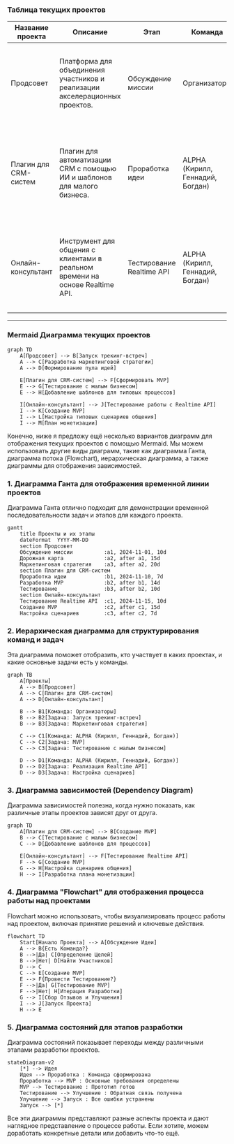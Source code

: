 ### Таблица текущих проектов

| Название проекта           | Описание                                                                           | Этап                        | Команда                 | Планы                                                                                 |
|----------------------------|------------------------------------------------------------------------------------|-----------------------------|-------------------------|----------------------------------------------------------------------------------------|
| Продсовет                  | Платформа для объединения участников и реализации акселерационных проектов.       | Обсуждение миссии           | Организаторы            | - Запуск трекинг-встреч <br> - Разработка маркетинговой стратегии <br> - Формирование пула идей |
| Плагин для CRM-систем      | Плагин для автоматизации CRM с помощью ИИ и шаблонов для малого бизнеса.          | Проработка идеи             | ALPHA (Кирилл, Геннадий, Богдан) | - Сформировать MVP <br> - Тестирование с малым бизнесом <br> - Добавить шаблоны для типовых процессов |
| Онлайн-консультант         | Инструмент для общения с клиентами в реальном времени на основе Realtime API.    | Тестирование Realtime API   | ALPHA (Кирилл, Геннадий, Богдан) | - Тестирование работы с Realtime API <br> - Создание MVP <br> - Настройка типовых сценариев <br> - Монетизация |

---

### Mermaid Диаграмма текущих проектов

```mermaid
graph TD
    A[Продсовет] --> B[Запуск трекинг-встреч]
    A --> C[Разработка маркетинговой стратегии]
    A --> D[Формирование пула идей]

    E[Плагин для CRM-систем] --> F[Сформировать MVP]
    E --> G[Тестирование с малым бизнесом]
    E --> H[Добавление шаблонов для типовых процессов]

    I[Онлайн-консультант] --> J[Тестирование работы с Realtime API]
    I --> K[Создание MVP]
    I --> L[Настройка типовых сценариев общения]
    I --> M[План монетизации]
```

Конечно, ниже я предложу ещё несколько вариантов диаграмм для отображения текущих проектов с помощью Mermaid. Мы можем использовать другие виды диаграмм, такие как диаграмма Ганта, диаграмма потока (Flowchart), иерархическая диаграмма, а также диаграммы для отображения зависимостей. 

### 1. Диаграмма Ганта для отображения временной линии проектов

Диаграмма Ганта отлично подходит для демонстрации временной последовательности задач и этапов для каждого проекта.

```mermaid
gantt
    title Проекты и их этапы
    dateFormat  YYYY-MM-DD
    section Продсовет
    Обсуждение миссии          :a1, 2024-11-01, 10d
    Дорожная карта             :a2, after a1, 15d
    Маркетинговая стратегия    :a3, after a2, 20d
    section Плагин для CRM-систем
    Проработка идеи            :b1, 2024-11-10, 7d
    Разработка MVP             :b2, after b1, 14d
    Тестирование               :b3, after b2, 10d
    section Онлайн-консультант
    Тестирование Realtime API  :c1, 2024-11-15, 10d
    Создание MVP               :c2, after c1, 15d
    Настройка сценариев        :c3, after c2, 7d
```

### 2. Иерархическая диаграмма для структурирования команд и задач

Эта диаграмма поможет отобразить, кто участвует в каких проектах, и какие основные задачи есть у команды.

```mermaid
graph TB
    A[Проекты]
    A --> B[Продсовет]
    A --> C[Плагин для CRM-систем]
    A --> D[Онлайн-консультант]

    B --> B1[Команда: Организаторы]
    B --> B2[Задача: Запуск трекинг-встреч]
    B --> B3[Задача: Маркетинговая стратегия]

    C --> C1[Команда: ALPHA (Кирилл, Геннадий, Богдан)]
    C --> C2[Задача: MVP]
    C --> C3[Задача: Тестирование с малым бизнесом]

    D --> D1[Команда: ALPHA (Кирилл, Геннадий, Богдан)]
    D --> D2[Задача: Реализация Realtime API]
    D --> D3[Задача: Настройка сценариев]
```

### 3. Диаграмма зависимостей (Dependency Diagram)

Диаграмма зависимостей полезна, когда нужно показать, как различные этапы проектов зависят друг от друга.

```mermaid
graph TD
    A[Плагин для CRM-систем] --> B[Создание MVP]
    B --> C[Тестирование с малым бизнесом]
    C --> D[Добавление шаблонов для процессов]

    E[Онлайн-консультант] --> F[Тестирование Realtime API]
    F --> G[Создание MVP]
    G --> H[Настройка сценариев общения]
    H --> I[Разработка плана монетизации]
```

### 4. Диаграмма "Flowchart" для отображения процесса работы над проектами

Flowchart можно использовать, чтобы визуализировать процесс работы над проектом, включая принятие решений и ключевые действия.

```mermaid
flowchart TD
    Start[Начало Проекта] --> A[Обсуждение Идеи]
    A --> B{Есть Команда?}
    B -->|Да| C[Определение Целей]
    B -->|Нет| D[Найти Участников]
    D --> C
    C --> E[Создание MVP]
    E --> F{Провести Тестирование?}
    F -->|Да| G[Тестирование MVP]
    F -->|Нет| H[Итерация Разработки]
    G --> I[Сбор Отзывов и Улучшения]
    I --> J[Запуск Проекта]
    H --> E
```

### 5. Диаграмма состояний для этапов разработки

Диаграмма состояний показывает переходы между различными этапами разработки проектов.

```mermaid
stateDiagram-v2
    [*] --> Идея
    Идея --> Проработка : Команда сформирована
    Проработка --> MVP : Основные требования определены
    MVP --> Тестирование : Прототип готов
    Тестирование --> Улучшение : Обратная связь получена
    Улучшение --> Запуск : Все ошибки устранены
    Запуск --> [*]
```

Все эти диаграммы представляют разные аспекты проекта и дают наглядное представление о процессе работы. Если хотите, можем доработать конкретные детали или добавить что-то ещё.